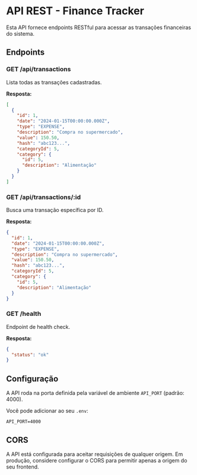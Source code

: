 # API REST - Finance Tracker

Esta API fornece endpoints RESTful para acessar as transações financeiras do sistema.

## Endpoints

### GET /api/transactions

Lista todas as transações cadastradas.

**Resposta:**
```json
[
  {
    "id": 1,
    "date": "2024-01-15T00:00:00.000Z",
    "type": "EXPENSE",
    "description": "Compra no supermercado",
    "value": 150.50,
    "hash": "abc123...",
    "categoryId": 5,
    "category": {
      "id": 5,
      "description": "Alimentação"
    }
  }
]
```

### GET /api/transactions/:id

Busca uma transação específica por ID.

**Resposta:**
```json
{
  "id": 1,
  "date": "2024-01-15T00:00:00.000Z",
  "type": "EXPENSE",
  "description": "Compra no supermercado",
  "value": 150.50,
  "hash": "abc123...",
  "categoryId": 5,
  "category": {
    "id": 5,
    "description": "Alimentação"
  }
}
```

### GET /health

Endpoint de health check.

**Resposta:**
```json
{
  "status": "ok"
}
```

## Configuração

A API roda na porta definida pela variável de ambiente `API_PORT` (padrão: 4000).

Você pode adicionar ao seu `.env`:
```
API_PORT=4000
```

## CORS

A API está configurada para aceitar requisições de qualquer origem. Em produção, considere configurar o CORS para permitir apenas a origem do seu frontend.
